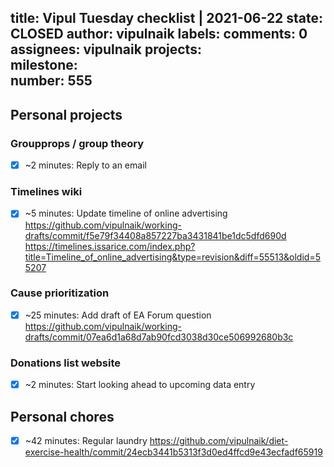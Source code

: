 title:	Vipul Tuesday checklist | 2021-06-22
state:	CLOSED
author:	vipulnaik
labels:	
comments:	0
assignees:	vipulnaik
projects:	
milestone:	
number:	555
--
## Personal projects

### Groupprops / group theory

- [x] ~2 minutes: Reply to an email

### Timelines wiki

- [x] ~5 minutes: Update timeline of online advertising https://github.com/vipulnaik/working-drafts/commit/f5e79f34408a857227ba3431841be1dc5dfd690d https://timelines.issarice.com/index.php?title=Timeline_of_online_advertising&type=revision&diff=55513&oldid=55207 

### Cause prioritization

- [x] ~25 minutes: Add draft of EA Forum question https://github.com/vipulnaik/working-drafts/commit/07ea6d1a68d7ab90fcd3038d30ce506992680b3c

### Donations list website

- [x] ~2 minutes: Start looking ahead to upcoming data entry

## Personal chores

- [x] ~42 minutes: Regular laundry https://github.com/vipulnaik/diet-exercise-health/commit/24ecb3441b5313f3d0ed4ffcd9e43ecfadf65919

